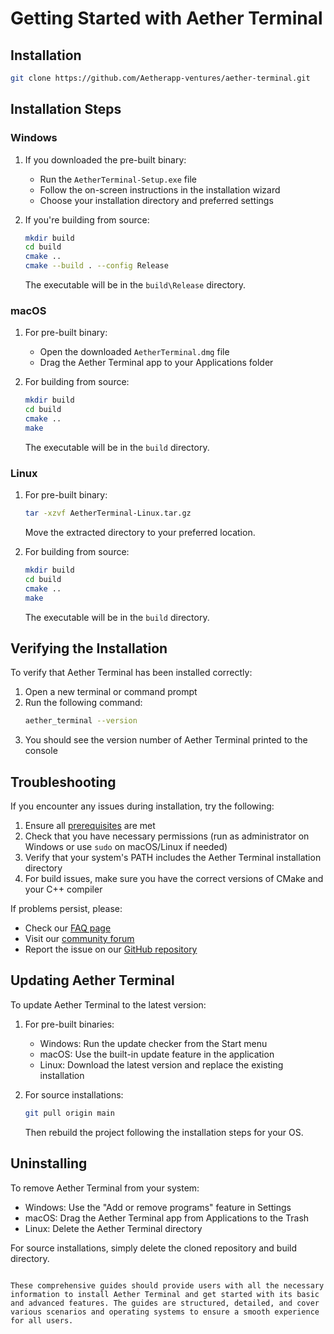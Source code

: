 # Getting Started with Aether Terminal

## Installation

```bash
git clone https://github.com/Aetherapp-ventures/aether-terminal.git
```

## Installation Steps

### Windows

1. If you downloaded the pre-built binary:
   - Run the `AetherTerminal-Setup.exe` file
   - Follow the on-screen instructions in the installation wizard
   - Choose your installation directory and preferred settings

2. If you're building from source:
   ```bash
   mkdir build
   cd build
   cmake ..
   cmake --build . --config Release
   ```
   The executable will be in the `build\Release` directory.

### macOS

1. For pre-built binary:
   - Open the downloaded `AetherTerminal.dmg` file
   - Drag the Aether Terminal app to your Applications folder

2. For building from source:
   ```bash
   mkdir build
   cd build
   cmake ..
   make
   ```
   The executable will be in the `build` directory.

### Linux

1. For pre-built binary:
   ```bash
   tar -xzvf AetherTerminal-Linux.tar.gz
   ```
   Move the extracted directory to your preferred location.

2. For building from source:
   ```bash
   mkdir build
   cd build
   cmake ..
   make
   ```
   The executable will be in the `build` directory.

## Verifying the Installation

To verify that Aether Terminal has been installed correctly:

1. Open a new terminal or command prompt
2. Run the following command:
   ```bash
   aether_terminal --version
   ```
3. You should see the version number of Aether Terminal printed to the console

## Troubleshooting

If you encounter any issues during installation, try the following:

1. Ensure all [prerequisites](./prerequisites.md) are met
2. Check that you have necessary permissions (run as administrator on Windows or use `sudo` on macOS/Linux if needed)
3. Verify that your system's PATH includes the Aether Terminal installation directory
4. For build issues, make sure you have the correct versions of CMake and your C++ compiler

If problems persist, please:

- Check our [FAQ page](https://aether-terminal.com/faq)
- Visit our [community forum](https://aether-terminal.com/forum)
- Report the issue on our [GitHub repository](https://github.com/aether-terminal/aether-terminal/issues)

## Updating Aether Terminal

To update Aether Terminal to the latest version:

1. For pre-built binaries:
   - Windows: Run the update checker from the Start menu
   - macOS: Use the built-in update feature in the application
   - Linux: Download the latest version and replace the existing installation

2. For source installations:
   ```bash
   git pull origin main
   ```
   Then rebuild the project following the installation steps for your OS.

## Uninstalling

To remove Aether Terminal from your system:

- Windows: Use the "Add or remove programs" feature in Settings
- macOS: Drag the Aether Terminal app from Applications to the Trash
- Linux: Delete the Aether Terminal directory

For source installations, simply delete the cloned repository and build directory.
```

These comprehensive guides should provide users with all the necessary information to install Aether Terminal and get started with its basic and advanced features. The guides are structured, detailed, and cover various scenarios and operating systems to ensure a smooth experience for all users.